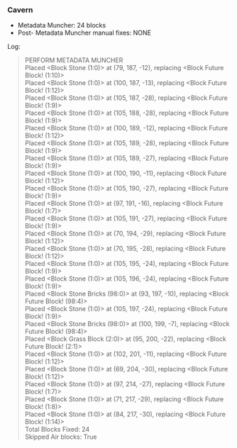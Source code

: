 ### Cavern  
 - Metadata Muncher: 24 blocks  
 - Post- Metadata Muncher manual fixes: NONE  
   
Log:   
>PERFORM METADATA MUNCHER  
>Placed <Block Stone (1:0)> at (79, 187, -12), replacing <Block Future Block! (1:10)>  
>Placed <Block Stone (1:0)> at (100, 187, -13), replacing <Block Future Block! (1:12)>  
>Placed <Block Stone (1:0)> at (105, 187, -28), replacing <Block Future Block! (1:9)>  
>Placed <Block Stone (1:0)> at (105, 188, -28), replacing <Block Future Block! (1:9)>  
>Placed <Block Stone (1:0)> at (100, 189, -12), replacing <Block Future Block! (1:12)>  
>Placed <Block Stone (1:0)> at (105, 189, -28), replacing <Block Future Block! (1:9)>  
>Placed <Block Stone (1:0)> at (105, 189, -27), replacing <Block Future Block! (1:9)>  
>Placed <Block Stone (1:0)> at (100, 190, -11), replacing <Block Future Block! (1:12)>  
>Placed <Block Stone (1:0)> at (105, 190, -27), replacing <Block Future Block! (1:9)>  
>Placed <Block Stone (1:0)> at (97, 191, -16), replacing <Block Future Block! (1:7)>  
>Placed <Block Stone (1:0)> at (105, 191, -27), replacing <Block Future Block! (1:9)>  
>Placed <Block Stone (1:0)> at (70, 194, -29), replacing <Block Future Block! (1:12)>  
>Placed <Block Stone (1:0)> at (70, 195, -28), replacing <Block Future Block! (1:12)>  
>Placed <Block Stone (1:0)> at (105, 195, -24), replacing <Block Future Block! (1:9)>  
>Placed <Block Stone (1:0)> at (105, 196, -24), replacing <Block Future Block! (1:9)>  
>Placed <Block Stone Bricks (98:0)> at (93, 197, -10), replacing <Block Future Block! (98:4)>  
>Placed <Block Stone (1:0)> at (105, 197, -24), replacing <Block Future Block! (1:9)>  
>Placed <Block Stone Bricks (98:0)> at (100, 199, -7), replacing <Block Future Block! (98:4)>  
>Placed <Block Grass Block (2:0)> at (95, 200, -22), replacing <Block Future Block! (2:1)>  
>Placed <Block Stone (1:0)> at (102, 201, -11), replacing <Block Future Block! (1:12)>  
>Placed <Block Stone (1:0)> at (69, 204, -30), replacing <Block Future Block! (1:12)>  
>Placed <Block Stone (1:0)> at (97, 214, -27), replacing <Block Future Block! (1:7)>  
>Placed <Block Stone (1:0)> at (71, 217, -29), replacing <Block Future Block! (1:8)>  
>Placed <Block Stone (1:0)> at (84, 217, -30), replacing <Block Future Block! (1:14)>  
>Total Blocks Fixed: 24  
>Skipped Air blocks: True  